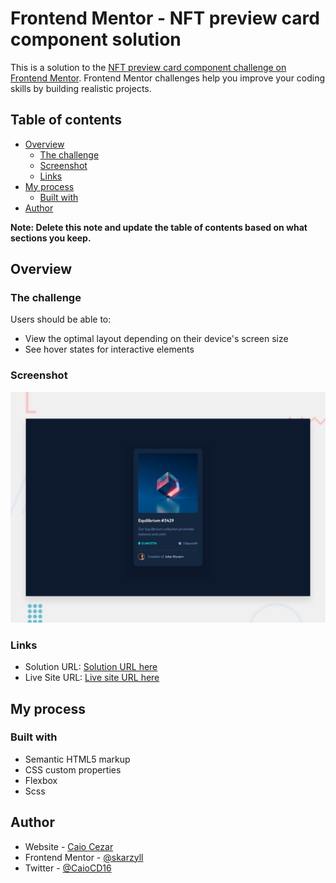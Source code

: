 # Frontend Mentor - NFT preview card component solution

This is a solution to the [NFT preview card component challenge on Frontend Mentor](https://www.frontendmentor.io/challenges/nft-preview-card-component-SbdUL_w0U). Frontend Mentor challenges help you improve your coding skills by building realistic projects. 

## Table of contents

- [Overview](#overview)
  - [The challenge](#the-challenge)
  - [Screenshot](#screenshot)
  - [Links](#links)
- [My process](#my-process)
  - [Built with](#built-with)
- [Author](#author)

**Note: Delete this note and update the table of contents based on what sections you keep.**

## Overview

### The challenge

Users should be able to:

- View the optimal layout depending on their device's screen size
- See hover states for interactive elements

### Screenshot

![](design/desktop-preview.jpg)

### Links

- Solution URL: [Solution URL here](https://github.com/Skarzyll/Projeto-Componente-Cartao-NFT-de-Pre-visualizacao)
- Live Site URL: [Live site URL here](https://skarzyll.github.io/Projeto-Componente-Cartao-NFT-de-Pre-visualizacao/)

## My process

### Built with

- Semantic HTML5 markup
- CSS custom properties
- Flexbox
- Scss

## Author

- Website - [Caio Cezar](https://skarzyll.github.io/Apresentacao/)
- Frontend Mentor - [@skarzyll](https://www.frontendmentor.io/profile/skarzyll)
- Twitter - [@CaioCD16](https://www.twitter.com/CaioCD16)